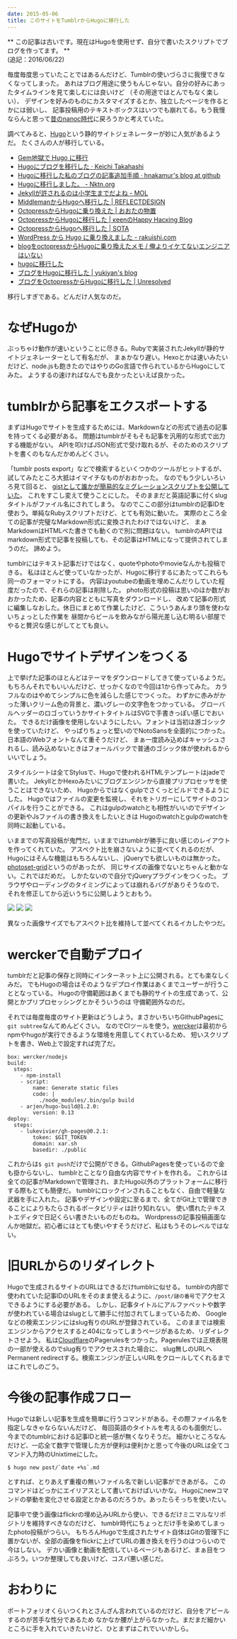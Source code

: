 ```yaml
---
date: 2015-05-06
title: このサイトをTumblrからHugoに移行した
---
```


** この記事は古いです。現在はHugoを使用せず、自分で書いたスクリプトでブログを作ってます。 **<br>
(追記：2016/06/22)

毎度毎度思っていたことではあるんだけど、Tumblrの使いづらさに我慢できなくなってしまった。
あれはブログ用途に使うもんじゃない。自分の好みにあったタイムラインを見て楽しむには良いけど
（その用途ではとんでもなく楽しい）、
デザインを好みのものにカスタマイズするとか、独立したページを作るとかには弱いし、
記事投稿用のテキストボックスはいつでも崩れてる。もう我慢ならんと思って[昔のnanoc時代](/post/67066337288)に戻ろうかと考えていた。

調べてみると、[Hugo](http://gohugo.io)という静的サイトジェネレーターが妙に人気があるようだ。
たくさんの人が移行している。

- [Gem地獄で Hugo に移行](http://goozenlab.com/blog/2015/03/moving-hugo/)
- [Hugoにブログを移行した · Keichi Takahashi](http://keichi.net/post/first/)
- [Hugoに移行した私のブログの記事追加手順 · hnakamur's blog at github](https://hnakamur.github.io/blog/2015/04/19/my_hugo_blog_workflow/)
- [Hugoに移行しました。 - Nktn.org](http://www.nktn.org/archives/2015-04-24/)
- [Jekyllが許されるのは小学生までだよね - MOL](http://t32k.me/mol/log/hugo/)
- [MiddlemanからHugoへ移行した | REFLECTDESIGN](http://re-dzine.net/2015/01/hugo/)
- [OctopressからHugoに乗り換えた | おおたの物置](http://ota42y.com/blog/2015/03/16/octopress_to_hugo/)
- [OctopressからHugoに移行した | κeenのHappy Hacκing Blog](http://keens.github.io/blog/2014/12/30/migration-from-octopress-to-hugo/)
- [OctopressからHugoへ移行した | SOTA](http://deeeet.com/writing/2014/12/25/hugo/)
- [WordPress から Hugo に乗り換えました - rakuishi.com](http://rakuishi.com/archives/wordpress-to-hugo/)
- [blogをoctopressからHugoに乗り換えたメモ / 俺よりイケてないエンジニアはいない](http://blog.jigyakkuma.org/2015/02/11/hugo/)
- [hugoに移行した](http://tkng.org/b/2015/04/01/moved-to-hugo/)
- [ブログをHugoに移行した | yukiyan's blog](http://yukiyan.com/2015/04/08/beginning-hugo/)
- [ブログをOctopressからHugoに移行した | Unresolved](http://yet.unresolved.xyz/blog/2015/01/04/migrate-blog-to-hugo-from-octopress/)

移行しすぎである。どんだけ人気なのだ。


# なぜHugoか
ぶっちゃけ動作が速いということに尽きる。Rubyで実装されたJekyllが静的サイトジェネレーターとして有名だが、
まぁかなり遅い。Hexoとかは速いみたいだけど、node.jsも飽きたのではやりのGo言語で作られているからHugoにしてみた。
ようするの速ければなんでも良かったといえば良かった。


# tumblrから記事をエクスポートする
まずはHugoでサイトを生成するためには、Markdownなどの形式で過去の記事を持ってくる必要がある。
問題はtumblrがそもそも記事を汎用的な形式で出力する機能がない。
APIを叩けばJSON形式で受け取れるが、そのためのスクリプトを書くのもなんだかめんどくさい。

「tumblr posts export」などで検索するといくつかのツールがヒットするが、
試してみたところ大抵はイマイチなものがおおかった。
なのでもう少しいろいろ見て回ると、
[gistとして誰かが簡易的なミグレーションスクリプトを公開していた](https://gist.github.com/derek-watson/867468)。
これをすこし変えて使うことにした。
そのままだと英語記事に付くslugタイトルがファイル名にされてしまう。
なのでここの部分はtumblrの記事IDを使おう。単純なRubyスクリプトだけど、とても有効に動いた。
実際のところ全ての記事が完璧なMarkdown形式に変換されたわけではないけど、
まぁMarkdownはHTMLべた書きでも動くので別に問題はない。
tumblrのAPIではmarkdown形式で記事を投稿しても、その記事はHTMLになって提供されてしまうのだ。
諦めよう。

tumblrにはテキスト記事だけではなく、quoteやphotoやmovieなんかも投稿できる。
私はほとんど使っていなかったが、Hugoに移行するにあたってこれらも同一のフォーマットにする。
内容はyoutubeの動画を埋めこんだりしていた程度だったので、それらの記事は削除した。
photo形式の投稿は思いのほか数がおおかったため、記事の内容とともに写真をダウンロードし、
改めて記事の形式に編集しなおした。休日にまとめて作業したけど、こういうあんまり頭を使わないちょっとした作業を
昼間からビールを飲みながら陽光差し込む明るい部屋でやると贅沢な感じがしてとても良い。


# Hugoでサイトデザインをつくる
上で挙げた記事のほとんどはテーマをダウンロードしてきて使っているようだ。
もちろんそれでもいいんだけど、せっかくなので今回は1から作ってみた。
カラフルなのはやめてシンプルに色を減らした感じでつくった。
わずかに赤みがかった薄いクリーム色の背景と、濃いグレーの文字色をつかっている。
グローバルヘッダーのロゴっていうかサイトタイトルはSVGで手書きっぽい感じでおいた。
できるだけ画像を使用しないようにしたい。フォントは当初は游ゴシックを使っていたけど、
やっぱりちょっと堅いのでNotoSansを全面的につかった。日本語のWebフォントなんて重そうだけど、
まぁ一度読み込めばキャッシュされるし、読み込めないときはフォールバックで普通のゴシック体が使われるからいいでしょう。

スタイルシートは全てStylusで、Hugoで使われるHTMLテンプレートはjadeで書いた。
JekyllとかHexoみたいにブログエンジンから直接プリプロセッサを使うことはできないため、
Hugoからではなくgulpでさくっとビルドできるようにした。
Hugoではファイルの変更を監視し、それをトリガーにしてサイトのコンパイルを行うことができる。
これはgulpのwatchとも相性がいいのでデザインの更新やJsファイルの書き換えをしたいときは
Hugoのwatchとgulpのwatchを同時に起動している。

いままでの写真投稿が鬼門だ。いままではtumblrが勝手に良い感じのレイアウトを作ってくれていた。
アスペクト比を崩さないように並べてくれるのだが、Hugoにはそんな機能はもちろんないし、
jQueryでも欲しいものは無かった。[photoset-grid](https://github.com/stylehatch/photoset-grid)というのがあったが、
同じサイズの画像でないとちゃんと動かない。これではだめだ。
しかたないので自分でjQueryプラグインをつくった。
ブラウザやローディングのタイミングによっては崩れるバグがありそうなので、
それを修正してから近いうちに公開しようとおもう。


![](https://farm6.staticflickr.com/5836/20897935608_6fa3fb1e94_b.jpg)
![](https://farm4.staticflickr.com/3838/14373432616_0f999a4240_b.jpg)
![](https://farm1.staticflickr.com/640/20464752413_5333026f8c_b.jpg)



異なった画像サイズでもアスペクト比を維持して並べてくれるイカしたやつだ。



# werckerで自動デプロイ
tumblrだと記事の保存と同時にインターネット上に公開される。とても楽なしくみだ。
でもHugoの場合はそのようなデプロイ作業はあくまでユーザーが行うこととなっている。
Hugoの守備範囲はあくまでも静的サイトの生成であって、公開とかプリプロセッシングとかそういうのは
守備範囲外なのだ。

それでは毎度毎度のサイト更新はどうしよう。まさかいちいちGithubPagesに`git subtree`なんてめんどくさい。
なのでCIツールを使う。[wercker](http://wercker.com)は最初からnpmやhugoが実行できるような環境を用意してくれているため、
短いスクリプトを書き、Web上で設定すれば完了だ。

```
box: wercker/nodejs
build:
  steps:
    - npm-install
    - script:
        name: Generate static files
        code: |
          ./node_modules/.bin/gulp build
    - arjen/hugo-build@1.2.0:
        version: 0.13
deploy:
  steps:
    - lukevivier/gh-pages@0.2.1:
        token: $GIT_TOKEN
        domain: xar.sh
        basedir: ./public
```

これからは`$ git push`だけで公開ができる。GithubPagesを使っているので金も掛からないし、
tumblrとことなり自由な内容でサイトを作れる。
これからは全ての記事がMarkdownで管理され、またHugo以外のプラットフォームに移行する際もとても簡便だ。
tumblrにロックインされることもなく、自由で軽量な武器を手に入れた。
記事やデザインや設定に至るまで、全てがGit上で管理できることによりもたらされるポータビリティは計り知れない。
使い慣れたテキストエディタで日記くらい書きたいものだものね。
Wordpressの記事投稿画面なんか地獄だ。初心者にはとても使いやすそうだけど、私はもうそのレベルではない。


# 旧URLからのリダイレクト
Hugoで生成されるサイトのURLはできるだけtumblrに似せる。
tumblrの内部で使われていた記事IDのURLをそのまま使えるように、`/post/謎の番号`でアクセスできるようにする必要がある。
しかし、記事タイトルにアルファベットや数字が使われている場合はslugとして勝手に付加されてしまっているため、
Googleなどの検索エンジンにはslug有りのURLが登録されている。
このままでは検索エンジンからアクセスすると404になってしまうページがあるため、リダイレクトさせよう。
私は[Cloudflare](http://cloudflare.com)のPagerulesをつかった。Pagerulesでは正規表現の一部が使えるのでslug有りでアクセスされた場合に、
slug無しのURLへPermanent redirectする。検索エンジンが正しいURLをクロールしてくれるまではこれでしのごう。


# 今後の記事作成フロー
Hugoでは新しい記事を生成を簡単に行うコマンドがある。その際ファイル名を指定しなきゃならないんだけど、
毎回英語のタイトルを考えるのも面倒だし、今までのtumblrにおける記事IDと統一感が無くなりそうだ。
細かいところなんだけど、一応全て数字で管理した方が便利は便利かと思って今後のURLは全てコマンド入力時のUnixtimeにした。

```
$ hugo new post/`date +%s`.md
```
とすれば、とりあえず重複の無いファイル名で新しい記事ができあがる。
このコマンドはどっかにエイリアスとして書いておけばいいかな。
Hugoにnewコマンドの挙動を変化させる設定とかあるのだろうか。あったらそっちを使いたい。

記事中で使う画像はflickrの埋め込みURLから使い、できるだけミニマルなリポジトリを維持すべきなのだけど、
tumblr時代にちょっとだけ手を染めてしまったphoto投稿がつらい。
もちろんHugoで生成されたサイト自体はGitの管理下に置かないが、全部の画像をflickrに上げてURLの置き換えを行うのはつらいので今はしない。
デカい画像と動画を配信しているページもあるけど、まぁ目をつぶろう。いつか整理しても良いけど、コスパ悪い感じだ。


# おわりに
ポートフォリオくらいつくれとさんざん言われているのだけど、自分をアピールするのが苦手な性分であるため
なかなか腰が上がらなかった。まだまだ細かいところに手を入れていきたいけど、ひとまずはこれでいいかしら。
